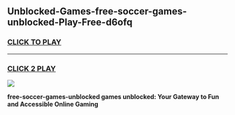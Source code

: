 
## Unblocked-Games-free-soccer-games-unblocked-Play-Free-d6ofq
<h3>
<a href="https://premium76.site?title=free-soccer-games-unblocked&ref=20M">CLICK TO PLAY</a></h3>
<hr>

<h3>
<a href="https://premium76.site?title=free-soccer-games-unblocked&ref=20M">CLICK 2 PLAY</a>
  
</h3>

<a href="https://premium76.site?title=free-soccer-games-unblocked&ref=19M"><img src="https://clearcache.store/games.png"></a>


**free-soccer-games-unblocked games unblocked: Your Gateway to Fun and Accessible Online Gaming**
